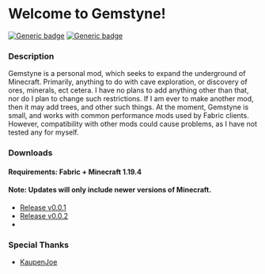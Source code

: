 # Welcome to **Gemstyne**!
[![Generic badge](https://img.shields.io/badge/Release-v0.0.1b0-orange.svg)](https://shields.io/)
[![Generic badge](https://img.shields.io/badge/License-GPL3.0-blue.svg)](https://shields.io/)

### Description
Gemstyne is a personal mod, which seeks to expand the underground of Minecraft. 
Primarily, anything to do with cave exploration, or discovery of ores, minerals, ect cetera. 
I have no plans to add anything other than that, nor do I plan to change such restrictions. 
If I am ever to make another mod, then it may add trees, and other such things. 
At the moment, Gemstyne is small, and works with common performance mods used by Fabric clients. 
However, compatibility with other mods could cause problems, as I have not tested any for myself.

### Downloads
#### Requirements: Fabric + Minecraft 1.19.4
#### Note: Updates will only include newer versions of Minecraft.
- [Release v0.0.1](https://github.com/OverzealousLotus/Gemstyne/releases/tag/v0.0.1)
- [Release v0.0.2](https://github.com/OverzealousLotus/Gemstyne/releases/tag/v0.0.2)
- 
### Special Thanks
- [KaupenJoe](https://www.youtube.com/@ModdingByKaupenjoe)
